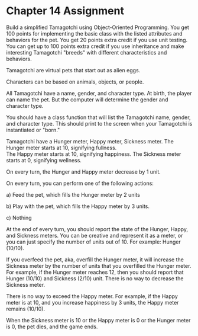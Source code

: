 # Chapter 14 Assignment

Build a simplified Tamagotchi using Object-Oriented Programming.  You get 100 points for implementing the basic 
class with the listed attributes and behaviors for the pet.  You get 20 points extra credit if you use unit testing.  
You can get up to 100 points extra credit if you use inheritance and make interesting Tamagotchi "breeds" with 
different characteristics and behaviors.

Tamagotchi are virtual pets that start out as alien eggs.

Characters can be based on animals, objects, or people. 

All Tamagotchi have a name, gender, and character type.  At birth, the player can name the pet. But the computer 
will determine the gender and character type.

You should have a class function that will list the Tamagotchi name, gender, and character type.  This should print 
to the screen when your Tamagotchi is instantiated or "born."

Tamagotchi have a Hunger meter, Happy meter, Sickness meter.  The Hunger meter starts at 10, signifying fullness.  
The Happy meter starts at 10, signifying happiness.  The Sickness meter starts at 0, signifying wellness.

On every turn, the Hunger and Happy meter decrease by 1 unit.

On every turn, you can perform one of the following actions:

a) Feed the pet, which fills the Hunger meter by 2 units

b) Play with the pet, which fills the Happy meter by 3 units.  

c) Nothing

At the end of every turn, you should report the state of the Hunger, Happy, and Sickness meters.  You can be creative 
and represent it as a meter, or you can just specify the number of units out of 10.  For example: Hunger (10/10).

If you overfeed the pet, aka, overfill the Hunger meter, it will increase the Sickness meter by the number of units 
that you overfilled the Hunger meter.  For example, if the Hunger meter reaches 12, then you should report that Hunger 
(10/10) and Sickness (2/10) unit.  There is no way to decrease the Sickness meter.

There is no way to exceed the Happy meter.  For example, if the Happy meter is at 10, and you increase happiness by 3 
units, the Happy meter remains (10/10).

When the Sickness meter is 10 or the Happy meter is 0 or the Hunger meter is 0, the pet dies, and the game ends.